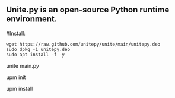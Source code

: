 ## Unite.py is an open-source Python runtime environment.

#Install:
```console
wget https://raw.github.com/unitepy/unite/main/unitepy.deb
sudo dpkg -i unitepy.deb
sudo apt install -f -y
```

unite main.py

upm init

upm install <package>
